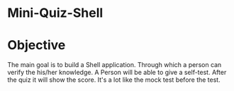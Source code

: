 # Mini-Quiz-Shell

# Objective
The main goal is to build a Shell application. Through which a person can verify the his/her knowledge. A Person will be able to give a self-test. After the quiz it will show the score. It's a lot like the mock test before the test.

 
